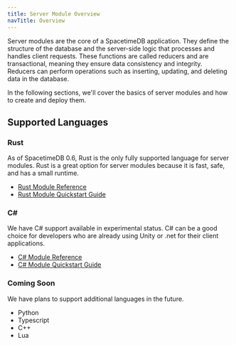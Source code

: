```yaml
---
title: Server Module Overview
navTitle: Overview
---
```


Server modules are the core of a SpacetimeDB application. They define the structure of the database and the server-side logic that processes and handles client requests. These functions are called reducers and are transactional, meaning they ensure data consistency and integrity. Reducers can perform operations such as inserting, updating, and deleting data in the database.

In the following sections, we'll cover the basics of server modules and how to create and deploy them.

## Supported Languages

### Rust

As of SpacetimeDB 0.6, Rust is the only fully supported language for server modules. Rust is a great option for server modules because it is fast, safe, and has a small runtime.

-   [Rust Module Reference](/docs/modules/rust)
-   [Rust Module Quickstart Guide](/docs/modules/rust/quickstart)

### C#

We have C# support available in experimental status. C# can be a good choice for developers who are already using Unity or .net for their client applications.

-   [C# Module Reference](/docs/modules/c-sharp)
-   [C# Module Quickstart Guide](/docs/modules/c-sharp/quickstart)

### Coming Soon

We have plans to support additional languages in the future.

-   Python
-   Typescript
-   C++
-   Lua
